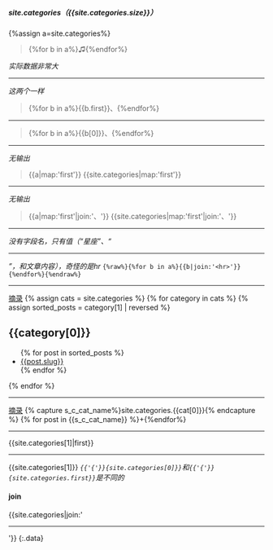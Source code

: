 ##### site.categories（{{site.categories.size}}）

{%assign a=site.categories%}
>{%for b in a%}♫{%endfor%}

*实际数据非常大*

---
*这两个一样*
>{%for b in a%}{{b.first}}、{%endfor%}

---
>{%for b in a%}{{b[0]}}、{%endfor%}

---
*无输出*
>{{a|map:'first'}}
>{{site.categories|map:'first'}}

---
*无输出*
>{{a|map:'first'|join:'、'}}
>{{site.categories|map:'first'|join:'、'}}

---
*没有字段名，只有值（“星座”、“<hr>”，和文章内容），奇怪的是hr*
`{%raw%}{%for b in a%}{{b|join:'<hr>'}}{%endfor%}{%endraw%}`

---
[摘录](https://stackoverflow.com/a/43545629/2537458)
{% assign cats = site.categories %}
{% for category in cats %}
{% assign sorted_posts = category[1] | reversed %}
<h2 id="{{category[0] | uri_escape | downcase }}">{{category[0]}}</H2>
<ul>
  {% for post in sorted_posts %}
    <li><a href="{{ site.url }}{{ site.baseurl }}{{post.url}}">{{post.slug}}</a></li>
  {% endfor %}
</ul>
{% endfor %}

---
[摘录](https://stackoverflow.com/a/52883946/2537458)
{% capture s_c_cat_name%}site.categories.{{cat[0]}}{% endcapture %}
{% for post in {{s_c_cat_name}} %}+{%endfor%}

---
{{site.categories[1]|first}}

---

{{site.categories[1]}}
*`{{'{'}}{site.categories[0]}}`和`{{'{'}}{site.categories.first}}`是不同的*

#### join
{{site.categories|join:'<hr>'}}
{:.data}
